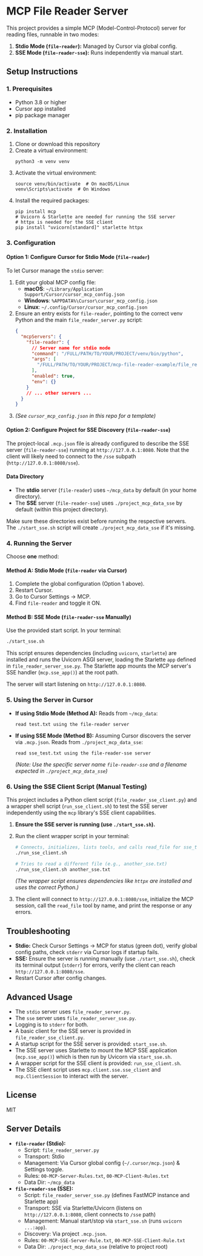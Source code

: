 # MCP File Reader Server

This project provides a simple MCP (Model-Control-Protocol) server for reading files, runnable in two modes:

1.  **Stdio Mode (`file-reader`):** Managed by Cursor via global config.
2.  **SSE Mode (`file-reader-sse`):** Runs independently via manual start.

## Setup Instructions

### 1. Prerequisites

- Python 3.8 or higher
- Cursor app installed
- pip package manager

### 2. Installation

1. Clone or download this repository
2. Create a virtual environment:
   ```
   python3 -m venv venv
   ```
3. Activate the virtual environment:
   ```
   source venv/bin/activate  # On macOS/Linux
   venv\Scripts\activate  # On Windows
   ```
4. Install the required packages:
   ```
   pip install mcp
   # Uvicorn & Starlette are needed for running the SSE server
   # httpx is needed for the SSE client
   pip install "uvicorn[standard]" starlette httpx
   ```

### 3. Configuration

#### Option 1: Configure Cursor for Stdio Mode (`file-reader`)

To let Cursor manage the `stdio` server:

1.  Edit your global MCP config file:
    - **macOS**: `~/Library/Application Support/Cursor/cursor_mcp_config.json`
    - **Windows**: `%APPDATA%\Cursor\cursor_mcp_config.json`
    - **Linux**: `~/.config/Cursor/cursor_mcp_config.json`
2.  Ensure an entry exists for `file-reader`, pointing to the correct venv Python and the main `file_reader_server.py` script:
    ```json
    {
      "mcpServers": {
        "file-reader": {
          // Server name for stdio mode
          "command": "/FULL/PATH/TO/YOUR/PROJECT/venv/bin/python",
          "args": [
            "/FULL/PATH/TO/YOUR/PROJECT/mcp-file-reader-example/file_reader_server.py"
          ],
          "enabled": true,
          "env": {}
        }
        // ... other servers ...
      }
    }
    ```
3.  _(See `cursor_mcp_config.json` in this repo for a template)_

#### Option 2: Configure Project for SSE Discovery (`file-reader-sse`)

The project-local `.mcp.json` file is already configured to describe the SSE server (`file-reader-sse`) running at `http://127.0.0.1:8080`. Note that the client will likely need to connect to the `/sse` subpath (`http://127.0.0.1:8080/sse`).

#### Data Directory

- The **stdio** server (`file-reader`) uses `~/mcp_data` by default (in your home directory).
- The **SSE** server (`file-reader-sse`) uses `./project_mcp_data_sse` by default (within this project directory).

Make sure these directories exist before running the respective servers. The `./start_sse.sh` script will create `./project_mcp_data_sse` if it's missing.

### 4. Running the Server

Choose **one** method:

#### Method A: Stdio Mode (`file-reader` via Cursor)

1.  Complete the global configuration (Option 1 above).
2.  Restart Cursor.
3.  Go to Cursor Settings -> MCP.
4.  Find `file-reader` and toggle it ON.

#### Method B: SSE Mode (`file-reader-sse` Manually)

Use the provided start script. In your terminal:

```bash
./start_sse.sh
```

This script ensures dependencies (including `uvicorn`, `starlette`) are installed and runs the Uvicorn ASGI server, loading the Starlette `app` defined in `file_reader_server_sse.py`. The Starlette app mounts the MCP server's SSE handler (`mcp.sse_app()`) at the root path.

The server will start listening on `http://127.0.0.1:8080`.

### 5. Using the Server in Cursor

- **If using Stdio Mode (Method A):**
  Reads from `~/mcp_data`:
  ```
  read test.txt using the file-reader server
  ```
- **If using SSE Mode (Method B):**
  Assuming Cursor discovers the server via `.mcp.json`. Reads from `./project_mcp_data_sse`:
  ```
  read sse_test.txt using the file-reader-sse server
  ```
  _(Note: Use the specific server name `file-reader-sse` and a filename expected in `./project_mcp_data_sse`)_

### 6. Using the SSE Client Script (Manual Testing)

This project includes a Python client script (`file_reader_sse_client.py`) and a wrapper shell script (`run_sse_client.sh`) to test the SSE server independently using the `mcp` library's SSE client capabilities.

1.  **Ensure the SSE server is running (use `./start_sse.sh`).**
2.  Run the client wrapper script in your terminal:

    ```bash
    # Connects, initializes, lists tools, and calls read_file for sse_test.txt
    ./run_sse_client.sh

    # Tries to read a different file (e.g., another_sse.txt)
    ./run_sse_client.sh another_sse.txt
    ```

    _(The wrapper script ensures dependencies like `httpx` are installed and uses the correct Python.)_

3.  The client will connect to `http://127.0.0.1:8080/sse`, initialize the MCP session, call the `read_file` tool by name, and print the response or any errors.

## Troubleshooting

- **Stdio:** Check Cursor Settings -> MCP for status (green dot), verify global config paths, check `stderr` via Cursor logs if startup fails.
- **SSE:** Ensure the server is running manually (use `./start_sse.sh`), check its terminal output (`stderr`) for errors, verify the client can reach `http://127.0.0.1:8080/sse`.
- Restart Cursor after config changes.

## Advanced Usage

- The `stdio` server uses `file_reader_server.py`.
- The `sse` server uses `file_reader_server_sse.py`.
- Logging is to `stderr` for both.
- A basic client for the SSE server is provided in `file_reader_sse_client.py`.
- A startup script for the SSE server is provided: `start_sse.sh`.
- The SSE server uses Starlette to mount the MCP SSE application (`mcp.sse_app()`) which is then run by Uvicorn via `start_sse.sh`.
- A wrapper script for the SSE client is provided: `run_sse_client.sh`.
- The SSE client script uses `mcp.client.sse.sse_client` and `mcp.ClientSession` to interact with the server.

## License

MIT

## Server Details

- **`file-reader` (Stdio):**
  - Script: `file_reader_server.py`
  - Transport: Stdio
  - Management: Via Cursor global config (`~/.cursor/mcp.json`) & Settings toggle.
  - Rules: `00-MCP-Server-Rules.txt`, `00-MCP-Client-Rules.txt`
  - Data Dir: `~/mcp_data`
- **`file-reader-sse` (SSE):**
  - Script: `file_reader_server_sse.py` (defines FastMCP instance and Starlette app)
  - Transport: SSE via Starlette/Uvicorn (listens on `http://127.0.0.1:8080`, client connects to `/sse` path)
  - Management: Manual start/stop via `start_sse.sh` (runs `uvicorn ...:app`).
  - Discovery: Via project `.mcp.json`.
  - Rules: `00-MCP-SSE-Server-Rule.txt`, `00-MCP-SSE-Client-Rule.txt`
  - Data Dir: `./project_mcp_data_sse` (relative to project root)
